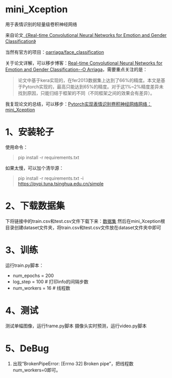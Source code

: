 # mini_Xception
用于表情识别的轻量级卷积神经网络

来自论文[《Real-time Convolutional Neural Networks for Emotion and Gender Classification》](https://arxiv.org/pdf/1710.07557v1.pdf)

当然有官方的项目：[oarriaga/face_classification](https://github.com/oarriaga/face_classification)

关于论文详解，可以移步博客：[Real-time Convolutional Neural Networks for Emotion and Gender Classification--O Arriaga](https://blog.csdn.net/qq_40243750/article/details/124208527)，需要重点关注的是：
> 论文中基于kera实现的，在fer2013数据集上达到了66%的精度。本文是基于Pytorch实现的，最高只能达到65%的精度。对于这1%~2%精度差异未找到原因，只能归结于框架的不同（不同框架之间的效果会有差异）。

我复现论文的总结，可以移步：[Pytorch实现表情识别卷积神经网络网络：mini_Xception
](https://blog.csdn.net/qq_40243750/article/details/124226066?spm=1001.2014.3001.5501)

# 1、安装轮子
使用命令：
> pip install -r requirements.txt

如果太慢，可以加个清华源：
> pip install -r requirements.txt -i https://pypi.tuna.tsinghua.edu.cn/simple


# 2、下载数据集
下将链接中的train.csv和test.csv文件下载下来：[数据集](https://www.aliyundrive.com/s/fQz68x23mtk)
然后在mini_Xception根目录创建dataset文件夹，将train.csv和test.csv文件放在dataset文件夹中即可


# 3、训练
运行train.py脚本：
- num_epochs = 200
- log_step = 100      # 打印info的间隔步数
- num_workers = 16    # 线程数

# 4、测试
测试单幅图像，运行frame.py脚本
摄像头实时预测，运行video.py脚本

# 5、DeBug
1. 出现“BrokenPipeError: [Errno 32] Broken pipe”，把线程数num_workers=0即可。
